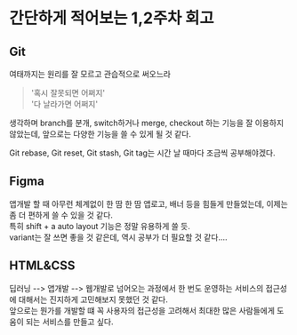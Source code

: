 # 간단하게 적어보는 1,2주차 회고

## Git

여태까지는 원리를 잘 모르고 관습적으로 써오느라

> '혹시 잘못되면 어쩌지' <br/>
> '다 날라가면 어쩌지' <br/>

생각하며 branch를 분개, switch하거나 merge, checkout 하는 기능을 잘 이용하지 않았는데, 앞으로는 다양한 기능을 쓸 수 있게 될 것 같다.
<br/>

Git rebase, Git reset, Git stash, Git tag는 시간 날 때마다 조금씩 공부해야겠다.

## Figma

앱개발 할 때 아무런 체계없이 한 땀 한 땀 앱로고, 배너 등을 힘들게 만들었는데, 이제는 좀 더 편하게 쓸 수 있을 것 같다.<br/>
특히 shift + a auto layout 기능은 정말 유용하게 쓸 듯.
<br/>
variant는 잘 쓰면 좋을 것 같은데, 역시 공부가 더 필요할 것 같다....

## HTML&CSS

딥러닝 --> 앱개발 --> 웹개발로 넘어오는 과정에서 한 번도 운영하는 서비스의 접근성에 대해서는 진지하게 고민해보지 못했던 것 같다. <br/>
앞으로는 뭔가를 개발할 떄 꼭 사용자의 접근성을 고려해서 최대한 많은 사람들에게 도움이 되는 서비스를 만들고 싶다.
